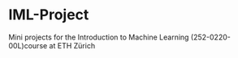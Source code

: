 # IML-Project

Mini projects for the Introduction to Machine Learning (252-0220-00L)course at ETH Zürich 
